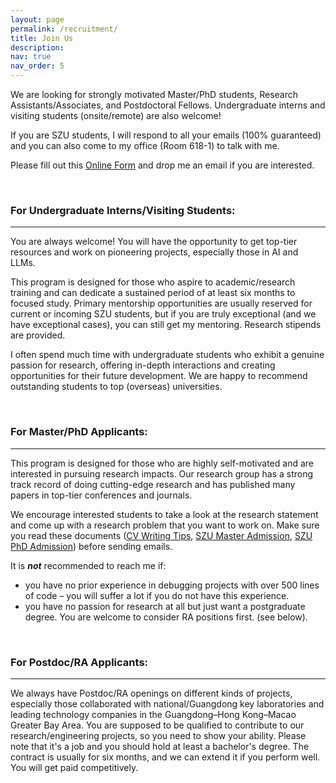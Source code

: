 ```yaml
---
layout: page
permalink: /recruitment/
title: Join Us
description:
nav: true
nav_order: 5
---
```



<!-- &nbsp;

### Join Us
--- -->

We are looking for strongly motivated Master/PhD students, Research Assistants/Associates, and Postdoctoral Fellows. Undergraduate interns and visiting students (onsite/remote) are also welcome! 

If you are SZU students, I will respond to all your emails (100% guaranteed) and you can also come to my office (Room 618-1) to talk with me.

Please fill out this [<u>Online Form</u>](https://wj.qq.com/s2/17904116/3f89/)  and drop me an email if you are interested. 


&nbsp;

### **For Undergraduate Interns/Visiting Students:**   

---

You are always welcome! You will have the opportunity to get top-tier resources and work on pioneering projects, especially those in AI and LLMs. 

This program is designed for those who aspire to academic/research training and can dedicate a sustained period of at least six months to focused study. 
Primary mentorship opportunities are usually reserved for current or incoming SZU students, but if you are truly exceptional (and we have exceptional cases), you can still get my mentoring. Research stipends are provided. 

I often spend much time with undergraduate students who exhibit a genuine passion for research, offering in-depth interactions and creating opportunities for their future development. We are happy to recommend outstanding students to top (overseas) universities. 


&nbsp;

### **For Master/PhD Applicants:**   

---

This program is designed for those who are highly self-motivated and are interested in pursuing research impacts. Our research group has a strong track record of doing cutting-edge research and has published many papers in top-tier conferences and journals.

We encourage interested students to take a look at the research statement and come up with a research problem that you want to work on. Make sure you read these documents ([CV Writing Tips](https://www.discoverphds.com/advice/applying/cv-for-phd-application), [SZU Master Admission](https://yz.szu.edu.cn/info/1006/12985.htm), [SZU PhD Admission](https://yz.szu.edu.cn/info/1011/12703.htm)) before sending emails.

It is ***not*** recommended to reach me if:  
- you have no prior experience in debugging projects with over 500 lines of code – you will suffer a lot if you do not have this experience.  
- you have no passion for research at all but just want a postgraduate degree. You are welcome to consider RA positions first. (see below).  


&nbsp;

### **For Postdoc/RA Applicants:**   

---

We always have Postdoc/RA openings on different kinds of projects, especially those collaborated with national/Guangdong key laboratories and leading technology companies in the Guangdong–Hong Kong–Macao Greater Bay Area. 
You are supposed to be qualified to contribute to our research/engineering projects, so you need to show your ability. Please note that it's a job and you should hold at least a bachelor's degree. The contract is usually for six months, and we can extend it if you perform well. You will get paid competitively.  



